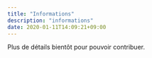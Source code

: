 ```yaml
---
title: "Informations"
description: "informations"
date: 2020-01-11T14:09:21+09:00
---
```


Plus de détails bientôt pour pouvoir contribuer.
